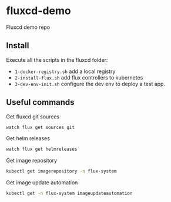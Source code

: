 # fluxcd-demo

Fluxcd demo repo

## Install

Execute all the scripts in the fluxcd folder:

- `1-docker-registry.sh` add a local registry
- `2-install-flux.sh` add flux controllers to kubernetes
- `3-dev-env-init.sh` configure the dev env to deploy a test app.

## Useful commands

Get fluxcd git sources

```sh
watch flux get sources git
```

Get helm releases

```sh
watch flux get helmreleases
```

Get image repository

```sh
kubectl get imagerepository -n flux-system
```

Get image update automation

```sh
kubectl get -n flux-system imageupdateautomation
```
